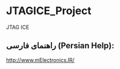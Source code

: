 # JTAGICE_Project
JTAG ICE


راهنمای فارسی (Persian Help):
----------------
http://www.mElectronics.IR/
